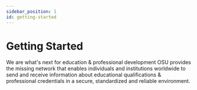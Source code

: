 ```yaml
---
sidebar_position: 1
id: getting-started
---
```


# Getting Started
We are what's next for education & professional development
OSU provides the missing network that enables individuals and institutions worldwide to send and receive information about educational qualifications & professional credentials in a secure, standardized and reliable environment.
